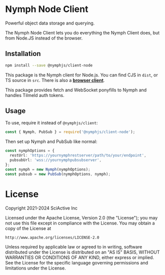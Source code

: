 # Nymph Node Client

Powerful object data storage and querying.

The Nymph Node Client lets you do everything the Nymph Client does, but from Node.JS instead of the browser.

## Installation

```sh
npm install --save @nymphjs/client-node
```

This package is the Nymph client for Node.js. You can find CJS in `dist`, or TS source in `src`. There is also a **[browser client](https://github.com/sciactive/nymphjs/packages/client)**.

This package provides fetch and WebSocket ponyfills to Nymph and handles Tilmeld auth tokens.

## Usage

To use, require it instead of `@nymphjs/client`:

```ts
const { Nymph, PubSub } = require('@nymphjs/client-node');
```

Then set up Nymph and PubSub like normal:

```ts
const nymphOptions = {
  restUrl: 'https://yournymphrestserver/path/to/your/endpoint',
  pubsubUrl: 'wss://yournymphpubsubserver',
};
const nymph = new Nymph(nymphOptions);
const pubsub = new PubSub(nymphOptions, nymph);
```

# License

Copyright 2021-2024 SciActive Inc

Licensed under the Apache License, Version 2.0 (the "License");
you may not use this file except in compliance with the License.
You may obtain a copy of the License at

    http://www.apache.org/licenses/LICENSE-2.0

Unless required by applicable law or agreed to in writing, software
distributed under the License is distributed on an "AS IS" BASIS,
WITHOUT WARRANTIES OR CONDITIONS OF ANY KIND, either express or implied.
See the License for the specific language governing permissions and
limitations under the License.
